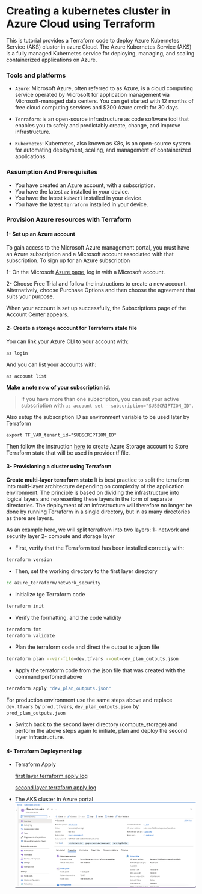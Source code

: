 # Creating a kubernetes cluster in Azure Cloud using Terraform 

This is tutorial provides a Terraform code to deploy Azure Kubernetes Service (AKS) cluster in azure Cloud. The Azure Kubernetes Service (AKS) is a fully managed Kubernetes service for deploying, managing, and scaling containerized applications on Azure. 


### Tools and platforms

- `Azure`:  Microsoft Azure, often referred to as Azure, is a cloud computing service operated by Microsoft for application management via Microsoft-managed data centers. You can get started with 12 months of free cloud computing services and $200 Azure credit for 30 days.

- `Terraform`: is an open-source infrastructure as code software tool that enables you to safely and predictably create, change, and improve infrastructure.

- `Kubernetes`: Kubernetes, also known as K8s, is an open-source system for automating deployment, scaling, and management of containerized applications.

### Assumption And Prerequisites

- You have created an Azure account, with a subscription.
- You have the latest `az` installed in your device.
- You have the latest `kubectl` installed in your device.
- You have the latest `terraform` installed in your device.


### Provision Azure resources with Terraform

#### 1- Set up an Azure account

To gain access to the Microsoft Azure management portal, you must have an Azure subscription and a Microsoft account associated with that subscription. To sign up for an Azure subscription

1- On the Microsoft [Azure page](https://go.microsoft.com/fwlink/?LinkID=285197), log in with a Microsoft account.


2- Choose Free Trial and follow the instructions to create a new account. Alternatively, choose Purchase Options and then choose the agreement that suits your purpose.

When your account is set up successfully, the Subscriptions page of the Account Center appears.


#### 2- Create a storage account for Terraform state file

You can link your Azure CLI to your account with:

```terminal|command=1|title=bash
az login
```

And you can list your accounts with:

```terminal|command=1|title=bash
az account list
```

**Make a note now of your subscription id.**

> If you have more than one subscription, you can set your active subscription with `az account set --subscription="SUBSCRIPTION_ID"`. 

Also setup the subscription ID as environment variable to be used later by Terraform

```terminal|command=1|title=bash
export TF_VAR_tenant_id="SUBSCRIPTION_ID"
```

Then follow the instruction [here](https://go.microsoft.com/fwlink/?LinkID=285197) to create Azure Storage account to
Store Terraform state that will be used in provider.tf file.

#### 3- Provisioning a cluster using Terraform

**Create multi-layer terraform state**
It is best practice to split the terraform into multi-layer architecture depending on complexity of the application environment. The principle is based on dividing the infrastructure into logical layers and representing these layers in the form of separate directories. The deployment of an infrastructure will therefore no longer be done by running Terraform in a single directory, but in as many directories as there are layers.

As an example here, we will split terrafrom into two layers:
1- network and security layer
2- compute and storage layer


- First, verify that the Terraform tool has been installed correctly with:

```bash
terraform version
```

- Then, set the working directory to the first layer directory

```bash
cd azure_terraform/network_security
```


- Initialize tge Terraform code

```bash
terraform init
``` 

- Verify the formatting, and the code validity 

```bash
terraform fmt
terraform validate
``` 

- Plan the terraform code and direct the output to a json file 

```bash
terraform plan --var-file=dev.tfvars --out=dev_plan_outputs.json
```

- Apply the terraform code from the json file that was created with the command perfomed above 

```bash
terraform apply "dev_plan_outputs.json"
```

For production environment use the same steps above and replace `dev.tfvars` by `prod.tfvars`, `dev_plan_outputs.json` by `prod_plan_outputs.json` 

- Switch back to the second layer directory (compute_storage) and perform the above steps again to initiate, plan and deploy the second layer infrastructure.


#### 4- Terraform Deployment log:

- Terraform Apply

    [first layer terraform apply log](https://github.com/besha100/Azure-Terraform/blob/main/assests/network_security_apply.txt)

    [second layer terraform apply log](https://github.com/besha100/Azure-Terraform/blob/main/assests/tf_apply.txt)

- The AKS cluster in Azure portal
![Azure AKS cluster](assests/aks_azure.png)



